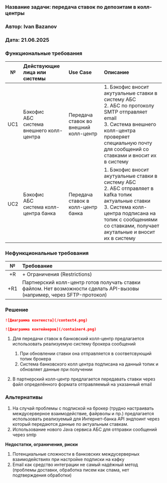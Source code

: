 ### **Название задачи: передача ставок по депозитам в колл-центры** 
### **Автор: Ivan Bazanov**
### **Дата: 21.06.2025**
### **Функциональные требования**

| **№** | **Действующие лица или системы**                                                                               | **Use Case**                                | **Описание** |
| :---: | :------------------------------------------------------------------------------------------------------------- | :------------------------------------------ | :----------- |
|  UC1  | Бэкофис<br>АБС<br>система внешнего колл-центра  | Передача ставок во внешний колл-центр | 1. Бэкофис вносит акутуальные ставки в систему АБС<br>2. АБС по протоколу SMTP отправляет email <br>3. Система внешнего колл-центра проверяет специальную почту для сообщений со ставками и вносит их в систему     |
|  UC2  | Бэкофис<br>АБС<br>система колл-центра банка   | Передача ставок в колл-центр банка  |  1. Бэкофис вносит акутуальные ставки в систему АБС<br>2. АБС отправляет в kafka топик актуальные ставки <br>3. Система колл-центра подписана на топик с сообщениями со ставками, получает акутальные и вносит их в систему |

### **Нефункциональные требования**

| **№** | **Требование**                                                                                                          |
| :---: | :---------------------------------------------------------------------------------------------------------------------- |
|  +R   | + Ограничения (Restrictions)                                                                                            |
|  +R1  | Партнерский колл-центр готов получать ставки файлом. Нет возможности сделать API-вызовы (например, через SFTP-протокол) |



### **Решение**
```markdown
![Диаграмма контекста](/context4.png)
```
```markdown
![Диаграмма контейнеров](/container4.png)
```

 1. Для передачи ставок в банковский колл-центр предлагается использовать реализуемую систему брокера сообщений
    1. При обновлении ставки она отправляется в соответсвующий топик брокера
    2. Система банковского колл центра подписана на данный топик и обновляет данные при получении

 2. В партнерский колл-центр предлагается передавать ставки через файл определённого формата отправляемый на указанный email

### **Альтернативы**
 1. На случай проблемы с подпиской на брокер (трудно настраивать междусерверное взаимодействие, файрволы и пр.) предлагается использовать реализуемый для Интернет-банка API эндпоинт через который передаются данные по актуальным ставкам.
 2. Использование нового Java сервиса АБС для отправки сообщений через smtp 

**Недостатки, ограничения, риски**

1. Потенциальные сложности в банковских междусерверных взаимодействиях при настройке подписки на кафку
2. Email как средство интеграции не самый надёжный метод (проблемы доставки, обработка писем как спама, нет подтверждения обработки)